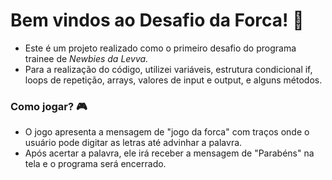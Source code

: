 # Bem vindos ao Desafio da Forca! 👋

- Este é um projeto realizado como o primeiro desafio do programa trainee de <i>Newbies da Levva.</i>
- Para a realização do código, utilizei variáveis, estrutura condicional if, loops de repetição, arrays, valores de input e output, e alguns métodos.
  
<h3> Como jogar? 🎮</h3>

- O jogo apresenta a mensagem de "jogo da forca" com traços onde o usuário pode digitar as letras até advinhar a palavra.
- Após acertar a palavra, ele irá receber a mensagem de "Parabéns" na tela e o programa será encerrado.
  
 
